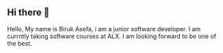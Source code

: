 ## Hi there 👋
Hello, My name is Biruk Asefa, i am a junior software developer. I am currntly taking software courses at ALX. I am looking forward to be one of the best.
<!--
**iambiruk/iambiruk** is a ✨ _special_ ✨ repository because its `README.md` (this file) appears on your GitHub profile.

Here are some ideas to get you started:

- 🔭 I’m currently working on ...
- 🌱 I’m currently learning ...
- 👯 I’m looking to collaborate on ...
- 🤔 I’m looking for help with ...
- 💬 Ask me about ...
- 📫 How to reach me: ...
- 😄 Pronouns: ...
- ⚡ Fun fact: ...
-->
